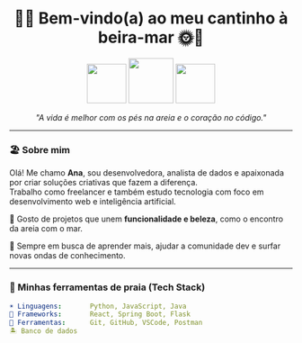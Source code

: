 <h1 align="center">
  🐚🌴 Bem-vindo(a) ao meu cantinho à beira-mar 🌞🐠
</h1>

<p align="center">
  <img src="https://i.gifer.com/origin/b8/b886ec4029bcebfced88c2f61a202cce_w200.gif" width="70px"/>
  <img src="https://i.gifer.com/VhU.gif" width="80px"/>
  <img src="https://i.gifer.com/5R2k.gif" width="70px"/>
</p>

<p align="center">
  <em>"A vida é melhor com os pés na areia e o coração no código."</em>
</p>

---

### 🏖️ Sobre mim

Olá! Me chamo **Ana**, sou desenvolvedora, analista de dados e apaixonada por criar soluções criativas que fazem a diferença.  
Trabalho como freelancer e também estudo tecnologia com foco em desenvolvimento web e inteligência artificial.

🐚 Gosto de projetos que unem **funcionalidade e beleza**, como o encontro da areia com o mar.

🌊 Sempre em busca de aprender mais, ajudar a comunidade dev e surfar novas ondas de conhecimento.

---

### 🌴 Minhas ferramentas de praia (Tech Stack)

```yaml
☀️ Linguagens:       Python, JavaScript, Java
🌺 Frameworks:       React, Spring Boot, Flask
🐬 Ferramentas:      Git, GitHub, VSCode, Postman
🏝️ Banco de dados
